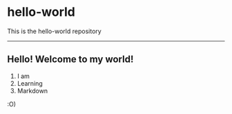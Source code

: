 # hello-world
This is the hello-world repository 

----------------------------------------

## Hello! Welcome to my **world**!

1. I am
2. Learning
3. Markdown

:O)


